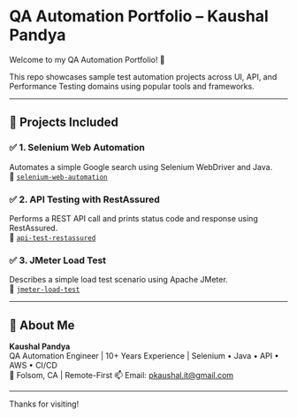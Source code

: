 # QA Automation Portfolio – Kaushal Pandya

Welcome to my QA Automation Portfolio! 🎯

This repo showcases sample test automation projects across UI, API, and Performance Testing domains using popular tools and frameworks.

---

## 📂 Projects Included

### ✅ 1. Selenium Web Automation
Automates a simple Google search using Selenium WebDriver and Java.  
📁 [`selenium-web-automation`](./selenium-web-automation)

### ✅ 2. API Testing with RestAssured
Performs a REST API call and prints status code and response using RestAssured.  
📁 [`api-test-restassured`](./api-test-restassured)

### ✅ 3. JMeter Load Test
Describes a simple load test scenario using Apache JMeter.  
📁 [`jmeter-load-test`](./jmeter-load-test)

---

## 📌 About Me

**Kaushal Pandya**  
QA Automation Engineer | 10+ Years Experience | Selenium • Java • API • AWS • CI/CD  
📍 Folsom, CA | Remote-First 
📫 Email: pkaushal.it@gmail.com

---

Thanks for visiting!
